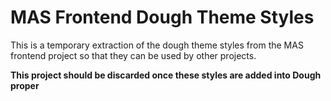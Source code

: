 # MAS Frontend Dough Theme Styles

This is a temporary extraction of the dough theme styles from the MAS frontend project so that they can be used by other projects.

**This project should be discarded once these styles are added into Dough proper**
